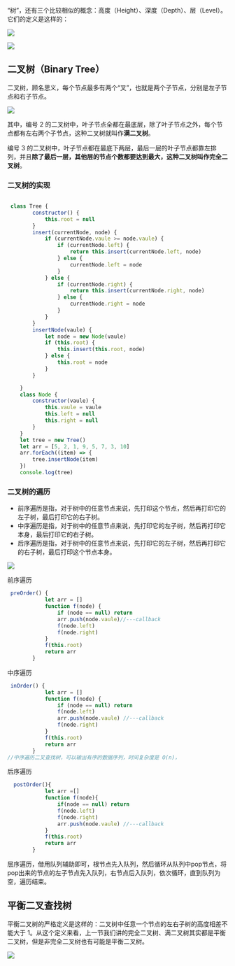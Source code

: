 

“树”，还有三个比较相似的概念：高度（Height）、深度（Depth）、层（Level）。它们的定义是这样的：

![](https://static001.geekbang.org/resource/image/40/1e/4094a733986073fedb6b9d03f877d71e.jpg)



![](https://static001.geekbang.org/resource/image/50/b4/50f89510ad1f7570791dd12f4e9adeb4.jpg)

## 二叉树（Binary Tree）

二叉树，顾名思义，每个节点最多有两个“叉”，也就是两个子节点，分别是左子节点和右子节点。

![](https://static001.geekbang.org/resource/image/09/2b/09c2972d56eb0cf67e727deda0e9412b.jpg)

其中，编号 2 的二叉树中，叶子节点全都在最底层，除了叶子节点之外，每个节点都有左右两个子节点，这种二叉树就叫作**满二叉树**。

编号 3 的二叉树中，叶子节点都在最底下两层，最后一层的叶子节点都靠左排列，并且**除了最后一层，其他层的节点个数都要达到最大，这种二叉树叫作完全二叉树**。



### 二叉树的实现

```javascript

 class Tree {
        constructor() {
            this.root = null
        }
        insert(currentNode, node) {
            if (currentNode.vaule >= node.vaule) {
                if (currentNode.left) {
                    return this.insert(currentNode.left, node)
                } else {
                    currentNode.left = node
                }
            } else {
                if (currentNode.right) {
                    return this.insert(currentNode.right, node)
                } else {
                    currentNode.right = node
                }
            }
        }
        insertNode(vaule) {
            let node = new Node(vaule)
            if (this.root) {
                this.insert(this.root, node)
            } else {
                this.root = node
            }
        }

    }
    class Node {
        constructor(vaule) {
            this.vaule = vaule
            this.left = null
            this.right = null
        }
    }
    let tree = new Tree()
    let arr = [5, 2, 1, 9, 5, 7, 3, 10]
    arr.forEach((item) => {
        tree.insertNode(item)
    })
    console.log(tree)

```



### 二叉树的遍历

- 前序遍历是指，对于树中的任意节点来说，先打印这个节点，然后再打印它的左子树，最后打印它的右子树。
- 中序遍历是指，对于树中的任意节点来说，先打印它的左子树，然后再打印它本身，最后打印它的右子树。
- 后序遍历是指，对于树中的任意节点来说，先打印它的左子树，然后再打印它的右子树，最后打印这个节点本身。

![](https://static001.geekbang.org/resource/image/ab/16/ab103822e75b5b15c615b68560cb2416.jpg)



前序遍历

```javascript
 preOrder() {
            let arr = []
            function f(node) {
                if (node == null) return
                arr.push(node.vaule)//---callback
                f(node.left)
                f(node.right)
            }
            f(this.root)
            return arr
        }
```

中序遍历

```javascript
 inOrder() {
            let arr = []
            function f(node) {
                if (node == null) return
                f(node.left)
                arr.push(node.vaule) //---callback
                f(node.right)
            }
            f(this.root)
            return arr
        }
//中序遍历二叉查找树，可以输出有序的数据序列，时间复杂度是 O(n)，
```

后序遍历

```javascript
  postOrder(){
            let arr =[]
            function f(node){
                if(node == null) return 
                f(node.left)
                f(node.right)
                arr.push(node.vaule) //---callback
            }
            f(this.root)
            return arr
        }
```



层序遍历，借用队列辅助即可，根节点先入队列，然后循环从队列中pop节点，将pop出来的节点的左子节点先入队列，右节点后入队列，依次循环，直到队列为空，遍历结束。

## 平衡二叉查找树

平衡二叉树的严格定义是这样的：二叉树中任意一个节点的左右子树的高度相差不能大于 1。从这个定义来看，上一节我们讲的完全二叉树、满二叉树其实都是平衡二叉树，但是非完全二叉树也有可能是平衡二叉树。

![](https://static001.geekbang.org/resource/image/dd/9b/dd9f5a4525f5029a8339c89ad1c8159b.jpg)



